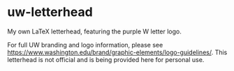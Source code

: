 # uw-letterhead
My own LaTeX letterhead, featuring the purple W letter logo.

For full UW branding and logo information, please see https://www.washington.edu/brand/graphic-elements/logo-guidelines/.
This letterhead is not official and is being provided here for personal use.
